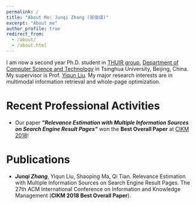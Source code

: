 ```yaml
---
permalink: /
title: "About Me: Junqi Zhang (张俊祺)"
excerpt: "About me"
author_profile: true
redirect_from: 
  - /about/
  - /about.html
---
```


I am now a second year Ph.D. student in [THUIR group](http://www.thuir.cn/), [Department of Computer Science and Technology](http://www.cs.tsinghua.edu.cn) in Tsinghua University, Beijing, China. My supervisor is Prof. [Yiqun Liu](http://www.thuir.cn/group/~YQLiu/). My major research interests are in multimodal information retrieval and whole-page optimization.

Recent Professional Activities
======
* Our paper ***"Relevance Estimation with Multiple Information Sources on Search Engine Result Pages"*** won the **Best Overall Paper** at [CIKM 2018](http://www.cikm2018.units.it)!

Publications
======
* ***Junqi Zhang***, Yiqun Liu, Shaoping Ma, Qi Tian. Relevance Estimation with Multiple Information Sources on Search Engine Result Pages. The 27th ACM International Conference on Information and Knowledge Management (**CIKM 2018 Best Overall Paper**).
